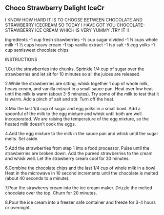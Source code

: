 ## Choco Strawberry Delight IceCr

I KNOW HOW HARD IT IS TO CHOOSE BETWEEN CHOCOLATE AND STRAWBERRY ICECREAM SO TODAY I HAVE GOT YOU CHOCOLATE-STRAWBERRY ICE CREAM WHICH IS VERY YUMMY .TRY IT !! 

Ingredients 
-1 cup fresh strawberries
-½ cup sugar divided
-1 ¼ cups whole milk
-1 ½ cups heavy cream
-1 tsp vanilla extract
-1 tsp salt
-5 egg yolks
-1 cup semisweet chocolate chips

INSTRUCTIONS

1.Cut the strawberries into chunks. Sprinkle 1/4 cup of sugar over the strawberries and let sit for 10 minutes so all the juices are released.

2.While the strawberries are sitting, whisk together 1 cup of whole milk, heavy cream, and vanilla extract in a small sauce pan. Heat over low heat until the milk is warm (about 3-5 minutes). Try some of the milk to test that it is warm. Add a pinch of salt and stir. Turn off the heat.

3.Mix the last 1/4 cup of sugar and egg yolks in a small bowl. Add a spoonful of the milk to the egg mixture and whisk until both are well incorporated. We are raising the temperature of the egg mixture, so the heated milk doesn't cook the eggs.

4.Add the egg mixture to the milk in the sauce pan and whisk until the sugar melts. Set aside.

5.Add the strawberries from step 1 into a food processor. Pulse until the strawberries are broken down. Add the pureed strawberries to the cream and whisk well. Let the strawberry cream cool for 30 minutes.

6.Combine the chocolate chips and the last 1/4 cup of whole milk in a bowl. Heat in the microwave in 10 second increments until the chocolate is melted (about 40 seconds to a minute).

7.Pour the strawberry cream into the ice cream maker. Drizzle the melted chocolate over the top. Churn for 20 minutes.

8.Pour the ice cream into a freezer safe container and freeze for 3-4 hours or overnight.

